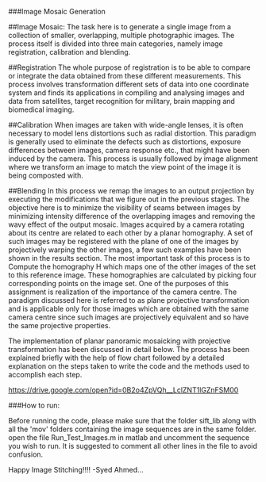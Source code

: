 ###Image Mosaic Generation

##Image Mosaic:
The task here is to generate a single image from a collection of smaller, overlapping, multiple photographic images. The process itself is divided into three main categories, namely image registration, calibration and blending.

##Registration
The whole purpose of registration is to be able to compare or integrate the data obtained from these different measurements. This process involves transformation different sets of data into one coordinate system and finds its applications in compiling and analysing images and data from satellites, target recognition for military, brain mapping and biomedical imaging.

##Calibration
When images are taken with wide-angle lenses, it is often necessary to model lens distortions such as radial distortion. This paradigm is generally used to eliminate the defects such as distortions, exposure differences between images, camera response etc., that might have been induced by the camera. This process is usually followed by image alignment where we transform an image to match the view point of the image it is being composted with.

##Blending
In this process we remap the images to an output projection by executing the modifications that we figure out in the previous stages. The objective here is to minimize the visibility of seams between images by minimizing intensity difference of the overlapping images and removing the wavy effect of the output mosaic.
Images acquired by a camera rotating about its centre are related to each other by a planar homography. A set of such images may be registered with the plane of one of the images by projectively warping the other images, a few such examples have been shown in the results section. The most important task of this process is to Compute the homography H which maps one of the other images of the set to this reference image. These homographies are calculated by picking four corresponding points on the image set. One of the purposes of this assignment is realization of the importance of the camera centre. The paradigm discussed here is referred to as plane projective transformation and is applicable only for those images which are obtained with the same camera centre since such images are projectively equivalent and so have the same projective properties.

The implementation of planar panoramic mosaicking with projective transformation has been discussed in detail below. The process has been explained briefly with the help of flow chart followed by a detailed explanation on the steps taken to write the code and the methods used to accomplish each step.

https://drive.google.com/open?id=0B2o4ZpVQh__LclZNT1lGZnFSM00


###How to run:

Before running the code, please make sure that the folder sift_lib along with all the 'mov' folders containing the image sequences are in the same folder.
open the file Run_Test_Images.m in matlab and uncomment the sequence you wish to run. It is suggested to comment all other lines in the file to avoid confusion.

Happy Image Stitching!!!!
-Syed Ahmed... 